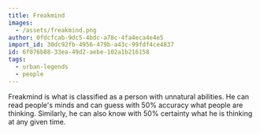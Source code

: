 ```yaml
---
title: Freakmind
images:
  - /assets/freakmind.png
author: 0fdcfcab-9dc5-4bdc-a78c-4fa4eca4e4e5
import_id: 30dc92fb-4956-479b-a43c-99fdf4ce4837
id: 6f076b88-33ea-49d2-aebe-102a1b216158
tags:
  - urban-legends
  - people
---
```

Freakmind is what is classified as a person with unnatural abilities. He can read people's minds and can guess with 50% accuracy what people are thinking. Similarly, he can also know with 50% certainty what he is thinking at any given time.